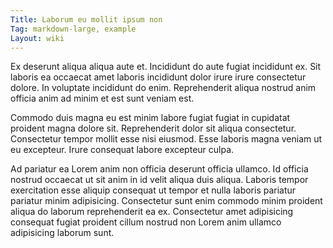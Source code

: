 ```yaml
---
Title: Laborum eu mollit ipsum non
Tag: markdown-large, example
Layout: wiki
---
```

Ex deserunt aliqua aliqua aute et. Incididunt do aute fugiat incididunt ex. Sit laboris ea occaecat amet laboris incididunt dolor irure irure consectetur dolore. In voluptate incididunt do enim. Reprehenderit aliqua nostrud anim officia anim ad minim et est sunt veniam est.

Commodo duis magna eu est minim labore fugiat fugiat in cupidatat proident magna dolore sit. Reprehenderit dolor sit aliqua consectetur. Consectetur tempor mollit esse nisi eiusmod. Esse laboris magna veniam ut eu excepteur. Irure consequat labore excepteur culpa.

Ad pariatur ea Lorem anim non officia deserunt officia ullamco. Id officia nostrud occaecat ut sit anim in id velit aliqua duis aliqua. Laboris tempor exercitation esse aliquip consequat ut tempor et nulla laboris pariatur pariatur minim adipisicing. Consectetur sunt enim commodo minim proident aliqua do laborum reprehenderit ea ex. Consectetur amet adipisicing consequat fugiat proident cillum nostrud non Lorem anim ullamco adipisicing laborum sunt.